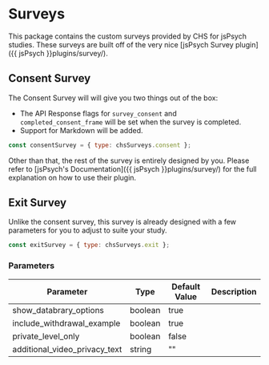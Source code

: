 # Surveys

This package contains the custom surveys provided by CHS for jsPsych studies.  These surveys are built off of the very nice [jsPsych Survey plugin]({{ jsPsych }}plugins/survey/).  

## Consent Survey

The Consent Survey will will give you two things out of the box:

 - The API Response flags for `survey_consent` and `completed_consent_frame` will be set when the survey is completed. 
 - Support for Markdown will be added.  

```javascript
const consentSurvey = { type: chsSurveys.consent };
```

Other than that, the rest of the survey is entirely designed by you.  Please refer to [jsPsych's Documentation]({{ jsPsych }}plugins/survey/) for the full explanation on how to use their plugin.  

## Exit Survey

Unlike the consent survey, this survey is already designed with a few parameters for you to adjust to suite your study.  


```javascript
const exitSurvey = { type: chsSurveys.exit };
```

### Parameters

| Parameter                     | Type    | Default Value | Description | 
| ----------------------------- | ------- | ------------- | ----------- |
| show_databrary_options        | boolean | true          |             |
| include_withdrawal_example    | boolean | true          |             |
| private_level_only            | boolean | false         |             |
| additional_video_privacy_text | string  | ""            |             |

